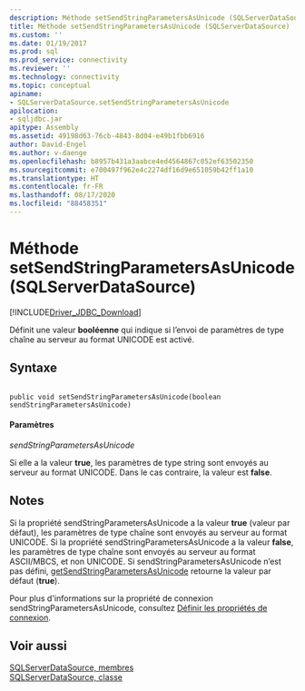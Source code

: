 ```yaml
---
description: Méthode setSendStringParametersAsUnicode (SQLServerDataSource)
title: Méthode setSendStringParametersAsUnicode (SQLServerDataSource) | Microsoft Docs
ms.custom: ''
ms.date: 01/19/2017
ms.prod: sql
ms.prod_service: connectivity
ms.reviewer: ''
ms.technology: connectivity
ms.topic: conceptual
apiname:
- SQLServerDataSource.setSendStringParametersAsUnicode
apilocation:
- sqljdbc.jar
apitype: Assembly
ms.assetid: 49198d63-76cb-4843-8d04-e49b1fbb6916
author: David-Engel
ms.author: v-daenge
ms.openlocfilehash: b8957b431a3aabce4ed4564867c052ef63502350
ms.sourcegitcommit: e700497f962e4c2274df16d9e651059b42ff1a10
ms.translationtype: HT
ms.contentlocale: fr-FR
ms.lasthandoff: 08/17/2020
ms.locfileid: "88458351"
---
```

# <a name="setsendstringparametersasunicode-method-sqlserverdatasource"></a>Méthode setSendStringParametersAsUnicode (SQLServerDataSource)
[!INCLUDE[Driver_JDBC_Download](../../../includes/driver_jdbc_download.md)]

  Définit une valeur **booléenne** qui indique si l’envoi de paramètres de type chaîne au serveur au format UNICODE est activé.  
  
## <a name="syntax"></a>Syntaxe  
  
```  
  
public void setSendStringParametersAsUnicode(boolean sendStringParametersAsUnicode)  
```  
  
#### <a name="parameters"></a>Paramètres  
 *sendStringParametersAsUnicode*  
  
 Si elle a la valeur **true**, les paramètres de type string sont envoyés au serveur au format UNICODE. Dans le cas contraire, la valeur est **false**.  
  
## <a name="remarks"></a>Notes  
 Si la propriété sendStringParametersAsUnicode a la valeur **true** (valeur par défaut), les paramètres de type chaîne sont envoyés au serveur au format UNICODE. Si la propriété sendStringParametersAsUnicode a la valeur **false**, les paramètres de type chaîne sont envoyés au serveur au format ASCII/MBCS, et non UNICODE. Si sendStringParametersAsUnicode n’est pas défini, [getSendStringParametersAsUnicode](../../../connect/jdbc/reference/getsendstringparametersasunicode-method-sqlserverdatasource.md) retourne la valeur par défaut (**true**).  
  
 Pour plus d'informations sur la propriété de connexion sendStringParametersAsUnicode, consultez [Définir les propriétés de connexion](../../../connect/jdbc/setting-the-connection-properties.md).  
  
## <a name="see-also"></a>Voir aussi  
 [SQLServerDataSource, membres](../../../connect/jdbc/reference/sqlserverdatasource-members.md)   
 [SQLServerDataSource, classe](../../../connect/jdbc/reference/sqlserverdatasource-class.md)  
  
  
